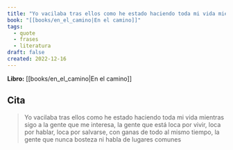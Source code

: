 ```yaml
---
title: "Yo vacilaba tras ellos como he estado haciendo toda mi vida mientras sigo a la g..."
book: "[[books/en_el_camino|En el camino]]"
tags:
  - quote
  - frases
  - literatura
draft: false
created: 2022-12-16
---
```


**Libro:** [[books/en_el_camino|En el camino]]

## Cita
> Yo vacilaba tras ellos como he estado haciendo toda mi vida mientras sigo a la gente que me interesa, la gente que está loca por vivir, loca por hablar, loca por salvarse, con ganas de todo al mismo tiempo, la gente que nunca bosteza ni habla de lugares comunes
